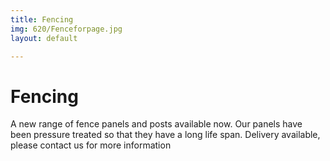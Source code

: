 ```yaml
---
title: Fencing
img: 620/Fenceforpage.jpg
layout: default

---
```


# Fencing

A new range of fence panels and posts available now. Our panels have been pressure treated so that they have a long life span. Delivery available, please contact us for more information